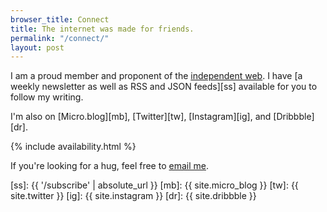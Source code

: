 ```yaml
---
browser_title: Connect
title: The internet was made for friends.
permalink: "/connect/"
layout: post
---
```


I am a proud member and proponent of the [independent web][iw]. I have [a weekly newsletter as well as RSS and JSON feeds][ss] available for you to follow my writing. 

I'm also on [Micro.blog][mb], [Twitter][tw], [Instagram][ig], and [Dribbble][dr].

{% include availability.html %}

If you're looking for a hug, feel free to <a href="mailto:hello@patdryburgh.com">email me</a>.

[iw]: https://indieweb.org/
[ss]: {{ '/subscribe' | absolute_url }}
[mb]: {{ site.micro_blog }}
[tw]: {{ site.twitter }}
[ig]: {{ site.instagram }}
[dr]: {{ site.dribbble }}